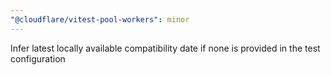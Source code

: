 ```yaml
---
"@cloudflare/vitest-pool-workers": minor
---
```


Infer latest locally available compatibility date if none is provided in the test configuration
